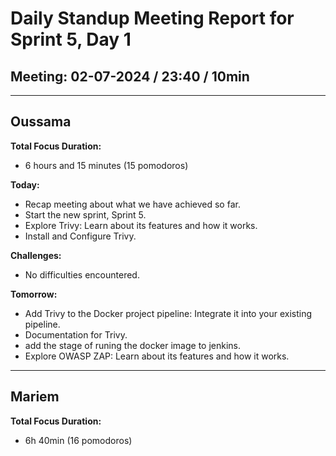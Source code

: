 # Daily Standup Meeting Report for Sprint 5, Day 1

## Meeting: 02-07-2024 / 23:40 / 10min

---

## Oussama

**Total Focus Duration:**

- 6 hours and 15 minutes (15 pomodoros)

**Today:**

- Recap meeting about what we have achieved so far.
- Start the new sprint, Sprint 5.
- Explore Trivy: Learn about its features and how it works.
- Install and Configure Trivy.

**Challenges:**

- No difficulties encountered.

**Tomorrow:**

- Add Trivy to the Docker project pipeline: Integrate it into your existing pipeline.
- Documentation for Trivy.
- add the stage of runing the docker image to jenkins.
- Explore OWASP ZAP: Learn about its features and how it works.

---

## Mariem

**Total Focus Duration:**

- 6h 40min (16 pomodoros)
